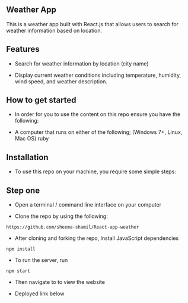 ## Weather App
This is a weather app built with React.js that allows users to search for weather information based on location. 

## Features

- Search for weather information by location (city name)

- Display current weather conditions including temperature, humidity, wind speed, and weather description.

## How to get started

* In order for you to use the content on this repo ensure you have the following:

* A computer that runs on either of the following; (Windows 7+, Linux, Mac OS) ruby

## Installation

* To use this repo on your machine, you require some simple steps:

## Step one

* Open a terminal / command line interface on your computer

* Clone the repo by using the following:

`https://github.com/sheema-shamil/React-app-weather`

* After cloning and forking the repo, Install JavaScript dependencies

`npm install`

* To run the server, run

`npm start`

* Then navigate to to view the website

* Deployed link below

